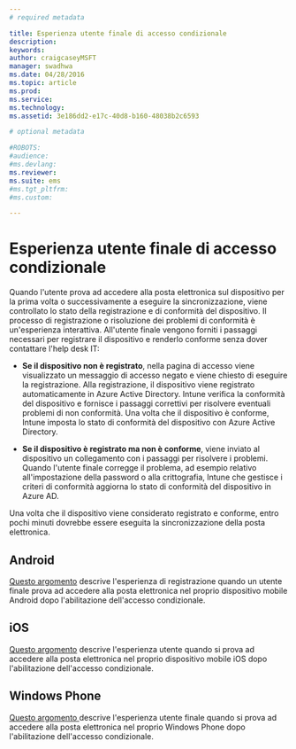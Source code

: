 ```yaml
---
# required metadata

title: Esperienza utente finale di accesso condizionale
description:
keywords:
author: craigcaseyMSFT
manager: swadhwa
ms.date: 04/28/2016
ms.topic: article
ms.prod:
ms.service:
ms.technology:
ms.assetid: 3e186dd2-e17c-40d8-b160-48038b2c6593

# optional metadata

#ROBOTS:
#audience:
#ms.devlang:
ms.reviewer:
ms.suite: ems
#ms.tgt_pltfrm:
#ms.custom:

---
```


# Esperienza utente finale di accesso condizionale
Quando l'utente prova ad accedere alla posta elettronica sul dispositivo per la prima volta o successivamente a eseguire la sincronizzazione, viene controllato lo stato della registrazione e di conformità del dispositivo. Il processo di registrazione o risoluzione dei problemi di conformità è un'esperienza interattiva. All'utente finale vengono forniti i passaggi necessari per registrare il dispositivo e renderlo conforme senza dover contattare l'help desk IT:

-   **Se il dispositivo non è registrato**, nella pagina di accesso viene visualizzato un messaggio di accesso negato e viene chiesto di eseguire la registrazione. Alla registrazione, il dispositivo viene registrato automaticamente in Azure Active Directory. Intune verifica la conformità del dispositivo e fornisce i passaggi correttivi per risolvere eventuali problemi di non conformità. Una volta che il dispositivo è conforme, Intune imposta lo stato di conformità del dispositivo con Azure Active Directory.

-   **Se il dispositivo è registrato ma non è conforme**, viene inviato al dispositivo un collegamento con i passaggi per risolvere i problemi. Quando l'utente finale corregge il problema, ad esempio relativo all'impostazione della password o alla crittografia, Intune che gestisce i criteri di conformità aggiorna lo stato di conformità del dispositivo in Azure AD.

Una volta che il dispositivo viene considerato registrato e conforme, entro pochi minuti dovrebbe essere eseguita la sincronizzazione della posta elettronica.

## Android

[Questo argomento](end-user-experience-conditional-access-android.md) descrive l'esperienza di registrazione quando un utente finale prova ad accedere alla posta elettronica nel proprio dispositivo mobile Android dopo l'abilitazione dell'accesso condizionale.

## iOS

[Questo argomento](end-user-experience-conditional-access-ios.md) descrive l'esperienza utente quando si prova ad accedere alla posta elettronica nel proprio dispositivo mobile iOS dopo l'abilitazione dell'accesso condizionale.

## Windows Phone

[Questo argomento ](end-user-experience-conditional-access-winphone.md) descrive l'esperienza utente finale quando si prova ad accedere alla posta elettronica nel proprio Windows Phone dopo l'abilitazione dell'accesso condizionale.


<!--HONumber=Apr16_HO4-->


